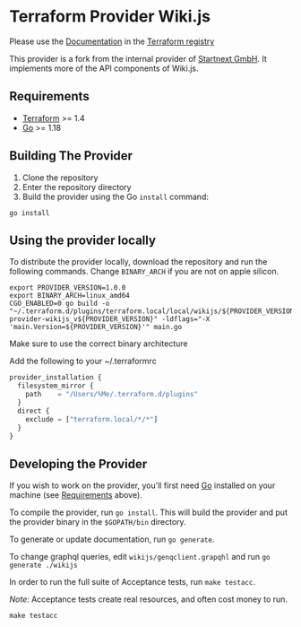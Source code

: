 # Terraform Provider Wiki.js

Please use the [Documentation](https://registry.terraform.io/providers/tyclispo/wikijs/latest/docs) in the [Terraform registry](https://registry.terraform.io/providers/tyclipso/wikijs/latest)

This provider is a fork from the internal provider of [Startnext GmbH](https://www.startnext.com).
It implements more of the API components of Wiki.js.

## Requirements

- [Terraform](https://www.terraform.io/downloads.html) >= 1.4
- [Go](https://golang.org/doc/install) >= 1.18

## Building The Provider

1. Clone the repository
2. Enter the repository directory
3. Build the provider using the Go `install` command:

```shell
go install
```

## Using the provider locally

To distribute the provider locally, download the repository and run the following commands. Change `BINARY_ARCH` if you are not on apple silicon.

```shell
export PROVIDER_VERSION=1.0.0
export BINARY_ARCH=linux_amd64
CGO_ENABLED=0 go build -o "~/.terraform.d/plugins/terraform.local/local/wikijs/${PROVIDER_VERSION}/${BINARY_ARCH}/terraform-provider-wikijs_v${PROVIDER_VERSION}" -ldflags="-X 'main.Version=${PROVIDER_VERSION}'" main.go
```

Make sure to use the correct binary architecture

Add the following to your ~/.terraformrc

```terraform
provider_installation {
  filesystem_mirror {
    path    = "/Users/%Me/.terraform.d/plugins"
  }
  direct {
    exclude = ["terraform.local/*/*"]
  }
}
```

## Developing the Provider

If you wish to work on the provider, you'll first need [Go](http://www.golang.org) installed on your machine (see [Requirements](#requirements) above).

To compile the provider, run `go install`. This will build the provider and put the provider binary in the `$GOPATH/bin` directory.

To generate or update documentation, run `go generate`.

To change graphql queries, edit `wikijs/genqclient.grapqhl` and run `go generate ./wikijs`

In order to run the full suite of Acceptance tests, run `make testacc`.

*Note:* Acceptance tests create real resources, and often cost money to run.

```shell
make testacc
```
